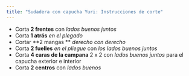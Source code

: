 ```yaml
---
title: "Sudadera con capucha Yuri: Instrucciones de corte"
---
```


- Corta **2 frentes** con _lados buenos juntos_
- Corta **1 atrás** _en el plegado_
- Cortar **2 mangas ** _derecho con derecho_
- Corta **2 fuelles** _en el pliegue_ con _los lados buenos juntos_
- Corta **4 caras de la campana** 2 x 2 con _lados buenos juntos_ para el capucha exterior e interior
- Corta **2 centros** con _lados buenos_
